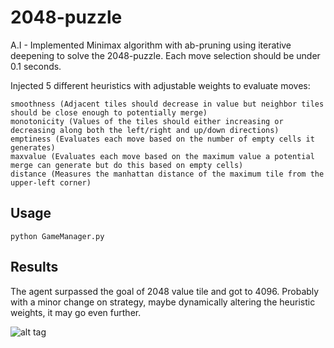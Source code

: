 # 2048-puzzle
A.I - Implemented Minimax algorithm with ab-pruning using iterative deepening to solve the 2048-puzzle. Each move selection should be under 0.1 seconds.

Injected 5 different heuristics with adjustable weights to evaluate moves:
```
smoothness (Αdjacent tiles should decrease in value but neighbor tiles should be close enough to potentially merge)
monotonicity (Values of the tiles should either increasing or decreasing along both the left/right and up/down directions)
emptiness (Evaluates each move based on the number of empty cells it generates)
maxvalue (Evaluates each move based on the maximum value a potential merge can generate but do this based on empty cells)
distance (Measures the manhattan distance of the maximum tile from the upper-left corner)
```

## Usage
```
python GameManager.py
```

## Results
The agent surpassed the goal of 2048 value tile and got to 4096. Probably with a minor change on strategy, maybe dynamically altering the heuristic weights, it may go even further.

![alt tag](http://www.supergramm.com/media/images/github/2048puzzleresults.jpg)
